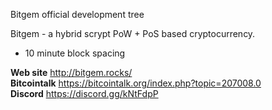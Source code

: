 
Bitgem official development tree

Bitgem - a hybrid scrypt PoW + PoS based cryptocurrency.

* 10 minute block spacing


<b>Web site</b> http://bitgem.rocks/<br>
<b>Bitcointalk</b> https://bitcointalk.org/index.php?topic=207008.0<br>
<b>Discord</b> https://discord.gg/kNtFdpP<br>
